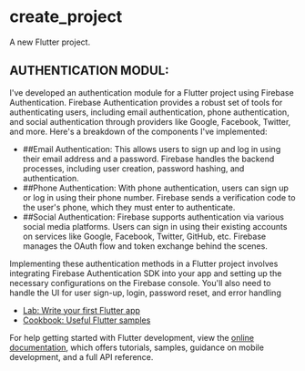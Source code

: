 # create_project

A new Flutter project.

## AUTHENTICATION MODUL:

I've developed an authentication module for a Flutter project using Firebase Authentication. Firebase Authentication provides a robust set of tools for authenticating users, including email authentication, phone authentication, and social authentication through providers like Google, Facebook, Twitter, and more. Here's a breakdown of the components I've implemented:

- ##Email Authentication: This allows users to sign up and log in using their email address and a password. Firebase handles the backend processes, including user creation, password hashing, and authentication.
- ##Phone Authentication: With phone authentication, users can sign up or log in using their phone number. Firebase sends a verification code to the user's phone, which they must enter to authenticate.
- ##Social Authentication: Firebase supports authentication via various social media platforms. Users can sign in using their existing accounts on services like Google, Facebook, Twitter, GitHub, etc. Firebase manages the OAuth flow and token exchange behind the scenes.

Implementing these authentication methods in a Flutter project involves integrating Firebase Authentication SDK into your app and setting up the necessary configurations on the Firebase console. You'll also need to handle the UI for user sign-up, login, password reset, and error handling



- [Lab: Write your first Flutter app](https://docs.flutter.dev/get-started/codelab)
- [Cookbook: Useful Flutter samples](https://docs.flutter.dev/cookbook)

For help getting started with Flutter development, view the
[online documentation](https://docs.flutter.dev/), which offers tutorials,
samples, guidance on mobile development, and a full API reference.
